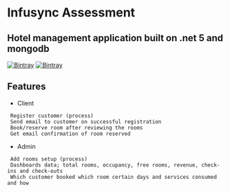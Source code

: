 # Infusync Assessment
## Hotel management application built on .net 5 and mongodb

[![Bintray](https://img.shields.io/badge/license-infusync-blue.svg?style=flat-square?maxAge=2592000)]()
[![Bintray](https://img.shields.io/badge/made%20with-dotnetcore5.0-blue.svg?style=flat-square?maxAge=2592000)]()

## Features
- Client
```
 Register customer (process)
 Send email to customer on successful registration
 Book/reserve room after reviewing the rooms
 Get email confirmation of room reserved
```
- Admin
```
 Add rooms setup (process)
 Dashboards data; total rooms, occupancy, free rooms, revenue, check-ins and check-outs
 Which customer booked which room certain days and services consumed and how
```
 
